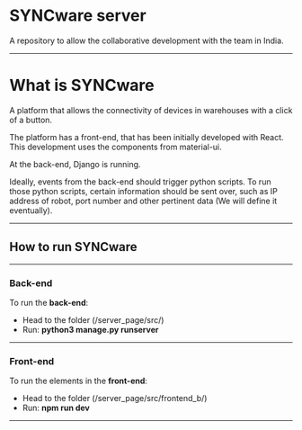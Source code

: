 # SYNCware server 
A repository to allow the collaborative development with the team in India.

---

# What is SYNCware
A platform that allows the connectivity of devices in warehouses with a click of a button. 

The platform has a front-end, that has been initially developed with React. This development uses the components from material-ui.

At the back-end, Django is running. 

Ideally, events from the back-end should trigger python scripts. To run those python scripts, certain information should be sent over, such as IP address of robot, port number and other pertinent data (We will define it eventually).

---

## How to run SYNCware

___

### Back-end

To run the **back-end**:

- Head to the folder (/server_page/src/)
- Run: __python3 manage.py runserver__

___

### Front-end
To run the elements in the **front-end**:

- Head to the folder (/server_page/src/frontend_b/)
- Run: __npm run dev__

___

